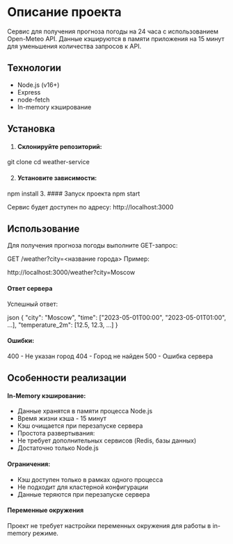 # Описание проекта
Сервис для получения прогноза погоды на 24 часа с использованием Open-Meteo API. Данные кэшируются в памяти приложения на 15 минут для уменьшения количества запросов к API.

## Технологии
- Node.js (v16+)
- Express
- node-fetch
- In-memory кэширование

## Установка
1. #### Склонируйте репозиторий:
git clone <repository-url>
cd weather-service

2. #### Установите зависимости:
npm install
3. #### Запуск проекта
npm start

Сервис будет доступен по адресу: http://localhost:3000

## Использование
Для получения прогноза погоды выполните GET-запрос:

GET /weather?city=<название города>
Пример:

http://localhost:3000/weather?city=Moscow
#### Ответ сервера
Успешный ответ:

json
{
  "city": "Moscow",
  "time": ["2023-05-01T00:00", "2023-05-01T01:00", ...],
  "temperature_2m": [12.5, 12.3, ...]
}

#### Ошибки:

400 - Не указан город
404 - Город не найден
500 - Ошибка сервера

## Особенности реализации
#### In-Memory кэширование:

- Данные хранятся в памяти процесса Node.js
- Время жизни кэша - 15 минут
- Кэш очищается при перезапуске сервера
- Простота развертывания:
- Не требует дополнительных сервисов (Redis, базы данных)
- Достаточно только Node.js

#### Ограничения:

- Кэш доступен только в рамках одного процесса
- Не подходит для кластерной конфигурации
- Данные теряются при перезапуске сервера

#### Переменные окружения
Проект не требует настройки переменных окружения для работы в in-memory режиме.